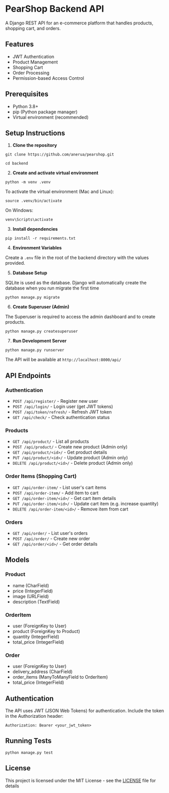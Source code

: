 # PearShop Backend API

A Django REST API for an e-commerce platform that handles products, shopping cart, and orders.

## Features

- JWT Authentication
- Product Management
- Shopping Cart
- Order Processing
- Permission-based Access Control

## Prerequisites

- Python 3.8+
- pip (Python package manager)
- Virtual environment (recommended)

## Setup Instructions

1. **Clone the repository**

```
git clone https://github.com/anerua/pearshop.git
```
```
cd backend
```

2. **Create and activate virtual environment**

```
python -m venv .venv
```
To activate the virtual environment (Mac and Linux):
```
source .venv/bin/activate
```
On Windows:
```
venv\Scripts\activate
```

3. **Install dependencies**

```
pip install -r requirements.txt
```

4. **Environment Variables**

Create a `.env` file in the root of the backend directory with the values provided.

5. **Database Setup**

SQLite is used as the database. Django will automatically create the database when you run migrate the first time
```
python manage.py migrate
```

6. **Create Superuser (Admin)**

The Superuser is required to access the admin dashboard and to create products.

```
python manage.py createsuperuser
```

7. **Run Development Server**
```
python manage.py runserver
```

The API will be available at `http://localhost:8000/api/`

## API Endpoints

### Authentication
- `POST /api/register/` - Register new user
- `POST /api/login/` - Login user (get JWT tokens)
- `POST /api/token/refresh/` - Refresh JWT token
- `GET /api/check/` - Check authentication status

### Products
- `GET /api/product/` - List all products
- `POST /api/product/` - Create new product (Admin only)
- `GET /api/product/<id>/` - Get product details
- `PUT /api/product/<id>/` - Update product (Admin only)
- `DELETE /api/product/<id>/` - Delete product (Admin only)

### Order Items (Shopping Cart)
- `GET /api/order-item/` - List user's cart items
- `POST /api/order-item/` - Add item to cart
- `GET /api/order-item/<id>/` - Get cart item details
- `PUT /api/order-item/<id>/` - Update cart item (e.g. increase quantity)
- `DELETE /api/order-item/<id>/` - Remove item from cart

### Orders
- `GET /api/order/` - List user's orders
- `POST /api/order/` - Create new order
- `GET /api/order/<id>/` - Get order details

## Models

### Product
- name (CharField)
- price (IntegerField)
- image (URLField)
- description (TextField)

### OrderItem
- user (ForeignKey to User)
- product (ForeignKey to Product)
- quantity (IntegerField)
- total_price (IntegerField)

### Order
- user (ForeignKey to User)
- delivery_address (CharField)
- order_items (ManyToManyField to OrderItem)
- total_price (IntegerField)

## Authentication

The API uses JWT (JSON Web Tokens) for authentication. Include the token in the Authorization header:
```
Authorization: Bearer <your_jwt_token>
```

## Running Tests

```
python manage.py test
```

## License

This project is licensed under the MIT License - see the [LICENSE](../LICENSE) file for details